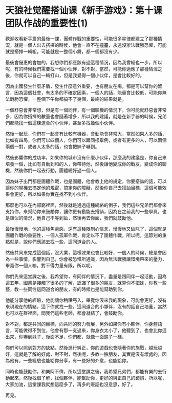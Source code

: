 # 天狼社觉醒搭讪课《新手游戏》：第十课 团队作战的重要性(1)

歡迎收看新手篇的最後一課，團體作戰的重要性，可能很多星律都建立了那種情況，就是一個人出去搭擇的時候，他會一直不在撞臺，永遠沒辦法戰勝恐懼，可能就是搭擇一輛組，可能就是一整個小舞，都一個都沒有少。

最後會優惠的會加的，我想你們都應該有過這種情況，因為我曾經也一步，所以呢，有的時候我們需要找一個小伙伴，對不對，當然，可能你適應了那種情況之後，你就可以自己一輛打山，但是我覺得一個小伙伴，是會比較好的。

因為出國發生什麼矛盾，發生什麼意外重要，也有朋友在場，都是可以幫你的留言，因為這個社會，有太多的不確定因素，一個人的話，能量會比較低，可能你無法戰勝恐懼，一整個下午你都搞不了幾個，最終的結果就是。

一個舒惡會非常想，但是有一個同伴，有一個聊機的情況下，你可能就舒惡會非常多，因為你搭擇的數量也會隨著增多，所以我的建議，就是在新手器的時候，兄弟們都能找一個這棟道合的小伙伴，甚至多找幾個小伙伴。

然後一起玩，你們在一起會有比較有機器，會動能會非常大，當然如果人多的話，比如有四局，你們可以四個人，你們可以跟同樣舉例，或者有更多的人，可以兩個兩個一對，或者人太多的話，也會把妹子嚇到。

然後影響你的成功率，如果你的城市沒有什麼小伙伴，那麼我的建議是，你自己來培養一個，比如有自動到和的人，你帶待他，然後讓他變成你的戰友，變成你的聊機，然後你們一起去行動，團體總好過一個人。

因為妹子出門都是團體作戰，也是團體，他會教上他的規定，你要搭訕的話，可以讓你的聊機去搞定他的規密，搞定你的障礙，然後你自己去搭訕目標，這個可能效果會更好，所以如果你實在找不到小伙伴。

那麼也可以在內部窮裡面，然後就是通過這種網絡的例子，我們這些兄弟們都會來支持你，來幫助你來鼓勵你，讓你更有動能去搭訕，因為在之前我的一些學員，也是類似的情況，他自己不等到訕，然後再去你面，我們就鼓勵他。

最後慢慢地，他的這種焦慮感，還有這種限制心信念，慢慢地又破除了，這個就是團體作戰的重要性，一個人孤軍作戰，肯定以不了團體作戰，所以呢，這節刻的重點就是，說你們應該去找一些，這同道合的人。

然後共同來完成這個話，沒大業，這樣效果也會比較好，一個人的時候，總是會因為一些事情，影響到自己，你會被恐懼所通識，因為無法戰勝讓環境帶來的壓力，畢竟你一個人嘛，對不得力量有限，所以呢。

你們先來這堂課之後，我希望你，有同伴的情況下，盡量是跟同伴一起活動，因為這五年，國業是接觸了很多的了解，認識了很多的朋友，就算你不把妹，你教一些藝，教一些同性這同道合的朋友，有的時候也是能幫助到你。

他能分享他的經驗，他能讓你稍糟丐入，畢竟你沒來我的現象，可能會更好，沒有來現現在的情緒，這下你就找一些，這同道合的小夥伴，沒有的話自己培養，當然也可以在群裡面，問我們這些老師，都會凝結了，會鼓勵你。

對不對，都是共同的目標，向共同的努力發展，另外如果你有小夥伴，你身體語言，可能做得不到位，他會有那一支過來，你身衣太小了，他聽到了，也會比你這出來，你嚇到妹子，後面不足，你們都，就像一面鏡子一樣。

你們可以照到對方的缺點，然後進行糾正，你的遊戲也會隨著你的施戰，越玩越好，這就是了解的好處，對不對，然後呢，多教一臉朋友，其實是沒有壞處的，因為他有，一些經驗也能給你分享，有一些好的介意，也能給你。

同時也能鼓勵你，和樂阿不偉，所以這堂課之後，我希望兄弟們，都能有樂的去行動起來，然後找個了解，找個夥伴，能幫助你，更好的糾正自己的錯誤，所以呢，大家加油，這堂課我就想這麼多了，再多的廢話也沒意思，好了。

再見。